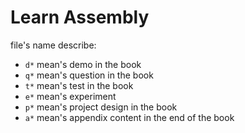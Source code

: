 # Learn Assembly

file's name describe:

* `d*` mean's demo in the book
* `q*` mean's question in the book
* `t*` mean's test in the book
* `e*` mean's experiment
* `p*` mean's project design in the book
* `a*` mean's appendix content in the end of the book
